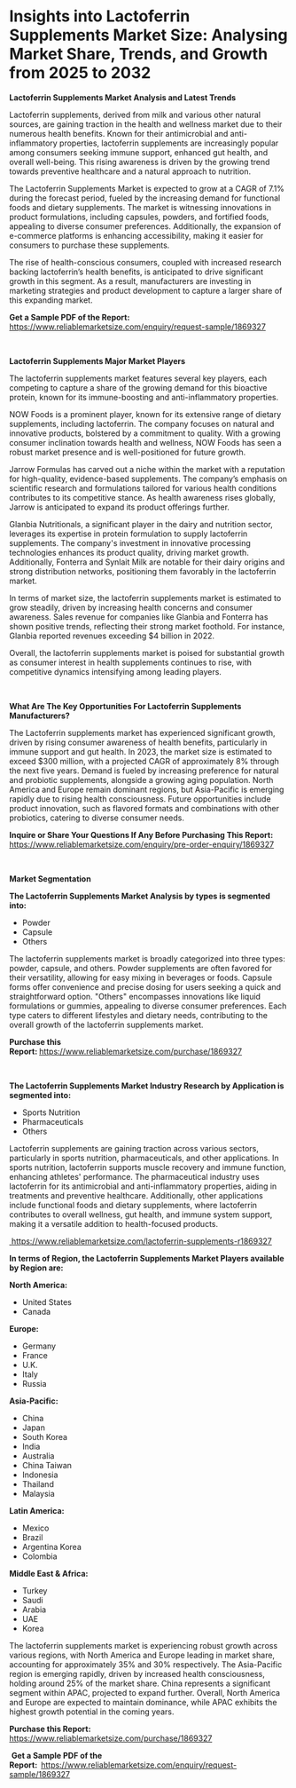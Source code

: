 <p><h1>Insights into Lactoferrin Supplements Market Size: Analysing Market Share, Trends, and Growth from 2025 to 2032</h1></p><p><strong>Lactoferrin Supplements Market Analysis and Latest Trends</strong></p>
<p><p>Lactoferrin supplements, derived from milk and various other natural sources, are gaining traction in the health and wellness market due to their numerous health benefits. Known for their antimicrobial and anti-inflammatory properties, lactoferrin supplements are increasingly popular among consumers seeking immune support, enhanced gut health, and overall well-being. This rising awareness is driven by the growing trend towards preventive healthcare and a natural approach to nutrition.</p><p>The Lactoferrin Supplements Market is expected to grow at a CAGR of 7.1% during the forecast period, fueled by the increasing demand for functional foods and dietary supplements. The market is witnessing innovations in product formulations, including capsules, powders, and fortified foods, appealing to diverse consumer preferences. Additionally, the expansion of e-commerce platforms is enhancing accessibility, making it easier for consumers to purchase these supplements. </p><p>The rise of health-conscious consumers, coupled with increased research backing lactoferrin’s health benefits, is anticipated to drive significant growth in this segment. As a result, manufacturers are investing in marketing strategies and product development to capture a larger share of this expanding market.</p></p>
<p><strong>Get a Sample PDF of the Report:&nbsp;</strong> <a href="https://www.reliablemarketsize.com/enquiry/request-sample/1869327?utm_campaign=1845&utm_medium=2&utm_source=Github&utm_content=ia&utm_term=19042025&utm_id=lactoferrin-supplements">https://www.reliablemarketsize.com/enquiry/request-sample/1869327</a></p>
<p>&nbsp;</p>
<p><strong>Lactoferrin Supplements Major Market Players</strong></p>
<p><p>The lactoferrin supplements market features several key players, each competing to capture a share of the growing demand for this bioactive protein, known for its immune-boosting and anti-inflammatory properties. </p><p>NOW Foods is a prominent player, known for its extensive range of dietary supplements, including lactoferrin. The company focuses on natural and innovative products, bolstered by a commitment to quality. With a growing consumer inclination towards health and wellness, NOW Foods has seen a robust market presence and is well-positioned for future growth.</p><p>Jarrow Formulas has carved out a niche within the market with a reputation for high-quality, evidence-based supplements. The company’s emphasis on scientific research and formulations tailored for various health conditions contributes to its competitive stance. As health awareness rises globally, Jarrow is anticipated to expand its product offerings further.</p><p>Glanbia Nutritionals, a significant player in the dairy and nutrition sector, leverages its expertise in protein formulation to supply lactoferrin supplements. The company's investment in innovative processing technologies enhances its product quality, driving market growth. Additionally, Fonterra and Synlait Milk are notable for their dairy origins and strong distribution networks, positioning them favorably in the lactoferrin market.</p><p>In terms of market size, the lactoferrin supplements market is estimated to grow steadily, driven by increasing health concerns and consumer awareness. Sales revenue for companies like Glanbia and Fonterra has shown positive trends, reflecting their strong market foothold. For instance, Glanbia reported revenues exceeding $4 billion in 2022.</p><p>Overall, the lactoferrin supplements market is poised for substantial growth as consumer interest in health supplements continues to rise, with competitive dynamics intensifying among leading players.</p></p>
<p>&nbsp;</p>
<p><strong>What Are The Key Opportunities For Lactoferrin Supplements Manufacturers?</strong></p>
<p><p>The Lactoferrin supplements market has experienced significant growth, driven by rising consumer awareness of health benefits, particularly in immune support and gut health. In 2023, the market size is estimated to exceed $300 million, with a projected CAGR of approximately 8% through the next five years. Demand is fueled by increasing preference for natural and probiotic supplements, alongside a growing aging population. North America and Europe remain dominant regions, but Asia-Pacific is emerging rapidly due to rising health consciousness. Future opportunities include product innovation, such as flavored formats and combinations with other probiotics, catering to diverse consumer needs.</p></p>
<p><strong>Inquire or Share Your Questions If Any Before Purchasing This Report:</strong> <a href="https://www.reliablemarketsize.com/enquiry/pre-order-enquiry/1869327?utm_campaign=1845&utm_medium=2&utm_source=Github&utm_content=ia&utm_term=19042025&utm_id=lactoferrin-supplements">https://www.reliablemarketsize.com/enquiry/pre-order-enquiry/1869327</a></p>
<p>&nbsp;</p>
<p><strong>Market Segmentation</strong></p>
<p><strong>The Lactoferrin Supplements Market Analysis by types is segmented into:</strong></p>
<p><ul><li>Powder</li><li>Capsule</li><li>Others</li></ul></p>
<p><p>The lactoferrin supplements market is broadly categorized into three types: powder, capsule, and others. Powder supplements are often favored for their versatility, allowing for easy mixing in beverages or foods. Capsule forms offer convenience and precise dosing for users seeking a quick and straightforward option. "Others" encompasses innovations like liquid formulations or gummies, appealing to diverse consumer preferences. Each type caters to different lifestyles and dietary needs, contributing to the overall growth of the lactoferrin supplements market.</p></p>
<p><strong>Purchase this Report:&nbsp;</strong><a href="https://www.reliablemarketsize.com/purchase/1869327?utm_campaign=1845&utm_medium=2&utm_source=Github&utm_content=ia&utm_term=19042025&utm_id=lactoferrin-supplements">https://www.reliablemarketsize.com/purchase/1869327</a></p>
<p>&nbsp;</p>
<p><strong>The Lactoferrin Supplements Market Industry Research by Application is segmented into:</strong></p>
<p><ul><li>Sports Nutrition</li><li>Pharmaceuticals</li><li>Others</li></ul></p>
<p><p>Lactoferrin supplements are gaining traction across various sectors, particularly in sports nutrition, pharmaceuticals, and other applications. In sports nutrition, lactoferrin supports muscle recovery and immune function, enhancing athletes' performance. The pharmaceutical industry uses lactoferrin for its antimicrobial and anti-inflammatory properties, aiding in treatments and preventive healthcare. Additionally, other applications include functional foods and dietary supplements, where lactoferrin contributes to overall wellness, gut health, and immune system support, making it a versatile addition to health-focused products.</p></p>
<p><a href="https://www.reliablemarketsize.com/lactoferrin-supplements-r1869327?utm_campaign=1845&utm_medium=2&utm_source=Github&utm_content=ia&utm_term=19042025&utm_id=lactoferrin-supplements">&nbsp;https://www.reliablemarketsize.com/lactoferrin-supplements-r1869327</a></p>
<p><strong>In terms of Region, the Lactoferrin Supplements Market Players available by Region are:</strong></p>
<p>
    <p> <strong> North America: </strong>
        <ul>
            <li>United States</li>
            <li>Canada</li>
        </ul>
        </p> 
    <p> <strong> Europe: </strong>
        <ul>
            <li>Germany</li>
            <li>France</li>
            <li>U.K.</li>
            <li>Italy</li>
            <li>Russia</li>
        </ul>
        </p> 
    <p> <strong> Asia-Pacific: </strong>
        <ul>
            <li>China</li>
            <li>Japan</li>
            <li>South Korea</li>
            <li>India</li>
            <li>Australia</li>
            <li>China Taiwan</li>
            <li>Indonesia</li>
            <li>Thailand</li>
            <li>Malaysia</li>
        </ul>
        </p> 
    <p> <strong> Latin America: </strong>
        <ul>
            <li>Mexico</li>
            <li>Brazil</li>
            <li>Argentina Korea</li>
            <li>Colombia</li>
        </ul>
        </p> 
    <p> <strong> Middle East & Africa: </strong>
        <ul>
            <li>Turkey</li>
            <li>Saudi</li>
            <li>Arabia</li>
            <li>UAE</li>
            <li>Korea</li>
        </ul>
    </p>
    </p>
<p><p>The lactoferrin supplements market is experiencing robust growth across various regions, with North America and Europe leading in market share, accounting for approximately 35% and 30% respectively. The Asia-Pacific region is emerging rapidly, driven by increased health consciousness, holding around 25% of the market share. China represents a significant segment within APAC, projected to expand further. Overall, North America and Europe are expected to maintain dominance, while APAC exhibits the highest growth potential in the coming years.</p></p>
<p><strong>Purchase this Report: </strong><a href="https://www.reliablemarketsize.com/purchase/1869327?utm_campaign=1845&utm_medium=2&utm_source=Github&utm_content=ia&utm_term=19042025&utm_id=lactoferrin-supplements">https://www.reliablemarketsize.com/purchase/1869327</a></p>
<p>&nbsp;<strong>Get a Sample PDF of the Report:&nbsp;&nbsp;</strong><a href="https://www.reliablemarketsize.com/enquiry/request-sample/1869327?utm_campaign=1845&utm_medium=2&utm_source=Github&utm_content=ia&utm_term=19042025&utm_id=lactoferrin-supplements">https://www.reliablemarketsize.com/enquiry/request-sample/1869327</a></p>
<p><strong></strong></p>
<p><p></p><p></p><p></p></p>